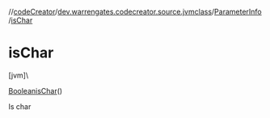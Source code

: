 //[codeCreator](../../../index.md)/[dev.warrengates.codecreator.source.jvmclass](../index.md)/[ParameterInfo](index.md)/[isChar](is-char.md)

# isChar

[jvm]\

[Boolean](https://docs.oracle.com/javase/8/docs/api/java/lang/Boolean.html)[isChar](is-char.md)()

Is char
